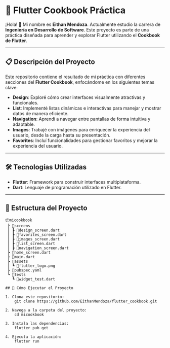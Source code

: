 # 📘 Flutter Cookbook Práctica

¡Hola! 👋 Mi nombre es **Eithan Mendoza**. Actualmente estudio la carrera de **Ingeniería en Desarrollo de Software**. Este proyecto es parte de una práctica diseñada para aprender y explorar Flutter utilizando el **Cookbook de Flutter**.

---

## 📋 Descripción del Proyecto

Este repositorio contiene el resultado de mi práctica con diferentes secciones del **Flutter Cookbook**, enfocándome en los siguientes temas clave:

- **Design**: Exploré cómo crear interfaces visualmente atractivas y funcionales.
- **List**: Implementé listas dinámicas e interactivas para manejar y mostrar datos de manera eficiente.
- **Navigation**: Aprendí a navegar entre pantallas de forma intuitiva y adaptable.
- **Images**: Trabajé con imágenes para enriquecer la experiencia del usuario, desde la carga hasta su presentación.
- **Favorites**: Incluí funcionalidades para gestionar favoritos y mejorar la experiencia del usuario.

---

## 🛠️ Tecnologías Utilizadas

- **Flutter**: Framework para construir interfaces multiplataforma.
- **Dart**: Lenguaje de programación utilizado en Flutter.

---

## 📂 Estructura del Proyecto

```plaintext
📦micookbook
 ┣ 📂screens
 ┃ ┣ 📜design_screen.dart
 ┃ ┣ 📜favorites_screen.dart
 ┃ ┣ 📜images_screen.dart
 ┃ ┣ 📜list_screen.dart
 ┃ ┣ 📜navigation_screen.dart
 ┣ 📜home_screen.dart
 ┣ 📜main.dart
 ┣ 📂assets
 ┃ ┗ 📜flutter_logo.png
 ┣ 📜pubspec.yaml
 ┗ 📂tests
   ┗ 📜widget_test.dart

## 🚀 Cómo Ejecutar el Proyecto

1. Clona este repositorio:
    git clone https://github.com/EithanMendoza/flutter_cookbook.git

2. Navega a la carpeta del proyecto:
    cd micookbook

3. Instala las dependencias:
    flutter pub get

4. Ejecuta la aplicación:
    flutter run
